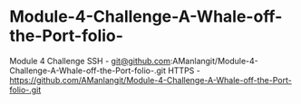 # Module-4-Challenge-A-Whale-off-the-Port-folio-
Module 4 Challenge
SSH - git@github.com:AManlangit/Module-4-Challenge-A-Whale-off-the-Port-folio-.git
HTTPS - https://github.com/AManlangit/Module-4-Challenge-A-Whale-off-the-Port-folio-.git